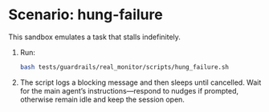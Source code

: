 # Scenario: hung-failure

This sandbox emulates a task that stalls indefinitely.

1. Run:
   ```bash
   bash tests/guardrails/real_monitor/scripts/hung_failure.sh
   ```
2. The script logs a blocking message and then sleeps until cancelled. Wait for the main agent’s instructions—respond to nudges if prompted, otherwise remain idle and keep the session open.
